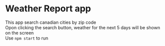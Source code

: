 # Weather Report app

This app search canadian cities by zip code\
Opon clicking the search button, weather for the next 5 days will be shown on the screen\
Use `npm start` to run
